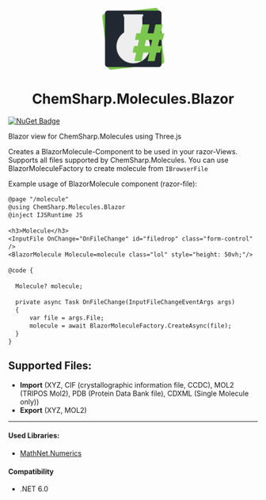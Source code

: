 <p align="center">
<img src="https://raw.githubusercontent.com/JensKrumsieck/ChemSharp/master/icon.png" height="125px" /></p>
<h1 align="center" >ChemSharp.Molecules.Blazor</h1> 

[![NuGet Badge](https://buildstats.info/nuget/ChemSharp.Molecules.Blazor?includePreReleases=true)](https://www.nuget.org/packages/ChemSharp.Molecules.Blazor/)

Blazor view for ChemSharp.Molecules using Three.js

Creates a BlazorMolecule-Component to be used in your razor-Views. Supports all files supported by ChemSharp.Molecules.
You can use BlazorMoleculeFactory to create molecule from ```IBrowserFile```

Example usage of BlazorMolecule component (razor-file):
  ```razor
@page "/molecule"
@using ChemSharp.Molecules.Blazor
@inject IJSRuntime JS

<h3>Molecule</h3>
<InputFile OnChange="OnFileChange" id="filedrop" class="form-control" />   
<BlazorMolecule Molecule=molecule class="lol" style="height: 50vh;"/>

@code {

    Molecule? molecule;

    private async Task OnFileChange(InputFileChangeEventArgs args)
    {
        var file = args.File;
        molecule = await BlazorMoleculeFactory.CreateAsync(file);
    }
}
  ```
## Supported Files:
* **Import** (XYZ, CIF (crystallographic information file, CCDC), MOL2 (TRIPOS Mol2), PDB (Protein Data Bank file), CDXML (Single Molecule only))
* **Export** (XYZ, MOL2)
  
<hr/>

#### Used Libraries:
* [MathNet.Numerics](https://github.com/mathnet/mathnet-numerics)

#### Compatibility
* .NET 6.0
